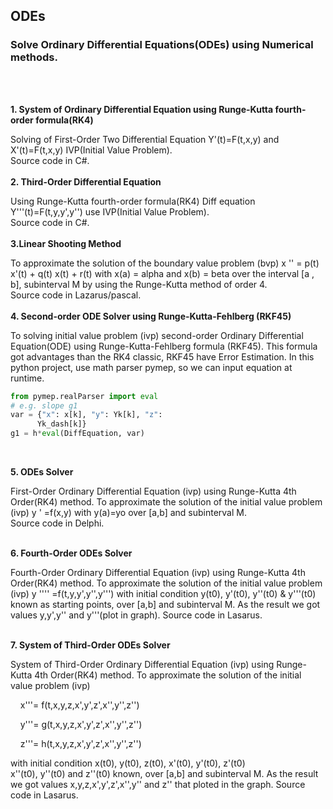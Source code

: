 ## ODEs
### Solve Ordinary Differential Equations(ODEs) using Numerical methods.
<br>
<br>

**1. System of Ordinary Differential Equation using Runge-Kutta fourth-order formula(RK4)**

Solving of First-Order Two Differential Equation Y'(t)=F(t,x,y) and X'(t)=F(t,x,y) IVP(Initial Value Problem).\
Source code in C#.
<br>
<br>
**2. Third-Order Differential Equation**

Using Runge-Kutta fourth-order formula(RK4)
Diff equation Y'''(t)=F(t,y,y',y'') use IVP(Initial Value Problem).\
Source code in C#.
<br>
<br>
**3.Linear Shooting Method**

To approximate the solution of the boundary value problem (bvp) x '' = p(t) x'(t) + q(t) x(t) + r(t) with x(a) = alpha and x(b) = beta over the interval [a , b], subinterval M by using the Runge-Kutta method of order 4.\
Source code in Lazarus/pascal.
<br>
<br>
**4. Second-order ODE Solver using Runge-Kutta-Fehlberg (RKF45)**

To solving initial value problem (ivp) second-order Ordinary Differential Equation(ODE) using Runge-Kutta-Fehlberg formula (RKF45). This formula got advantages than the RK4 classic, RKF45 have Error Estimation. In this python project, use math parser pymep, so we can input equation at runtime.
``` python
from pymep.realParser import eval
# e.g. slope g1
var = {"x": x[k], "y": Yk[k], "z":
      Yk_dash[k]}
g1 = h*eval(DiffEquation, var)
```
<br>

**5. ODEs Solver**

First-Order Ordinary Differential Equation (ivp) using Runge-Kutta 4th Order(RK4) method.
To approximate the solution of the initial value problem (ivp) y ' =f(x,y) with y(a)=yo over [a,b] and subinterval M.\
Source code in Delphi.
<br><br>

**6. Fourth-Order ODEs Solver**

Fourth-Order Ordinary Differential Equation (ivp) using Runge-Kutta 4th Order(RK4) method.
To approximate the solution of the initial value problem (ivp) y '''' =f(t,y,y',y'',y''') with initial condition y(t0), y'(t0), y''(t0) & y'''(t0) known as starting points, over [a,b] and subinterval M.
As the result we got values y,y',y'' and y'''(plot in graph). Source code in Lasarus.
<br><br>

**7. System of Third-Order ODEs Solver**

System of Third-Order Ordinary Differential Equation (ivp) using Runge-Kutta 4th Order(RK4) method.
To approximate the solution of the initial value problem (ivp) 
   <br>
   <p>&nbsp&nbsp&nbsp x'''= f(t,x,y,z,x',y',z',x'',y'',z'')</p>
   <p>&nbsp&nbsp&nbsp y'''= g(t,x,y,z,x',y',z',x'',y'',z'')</p>
   <p>&nbsp&nbsp&nbsp z'''= h(t,x,y,z,x',y',z',x'',y'',z'')</p>
   
with initial condition  x(t0), y(t0), z(t0), x'(t0), y'(t0), z'(t0)   
x''(t0), y''(t0) and z''(t0) known, over [a,b] and subinterval M.
As the result we got values x,y,z,x',y',z',x'',y'' and z'' that ploted in the graph. 
Source code in Lasarus.
